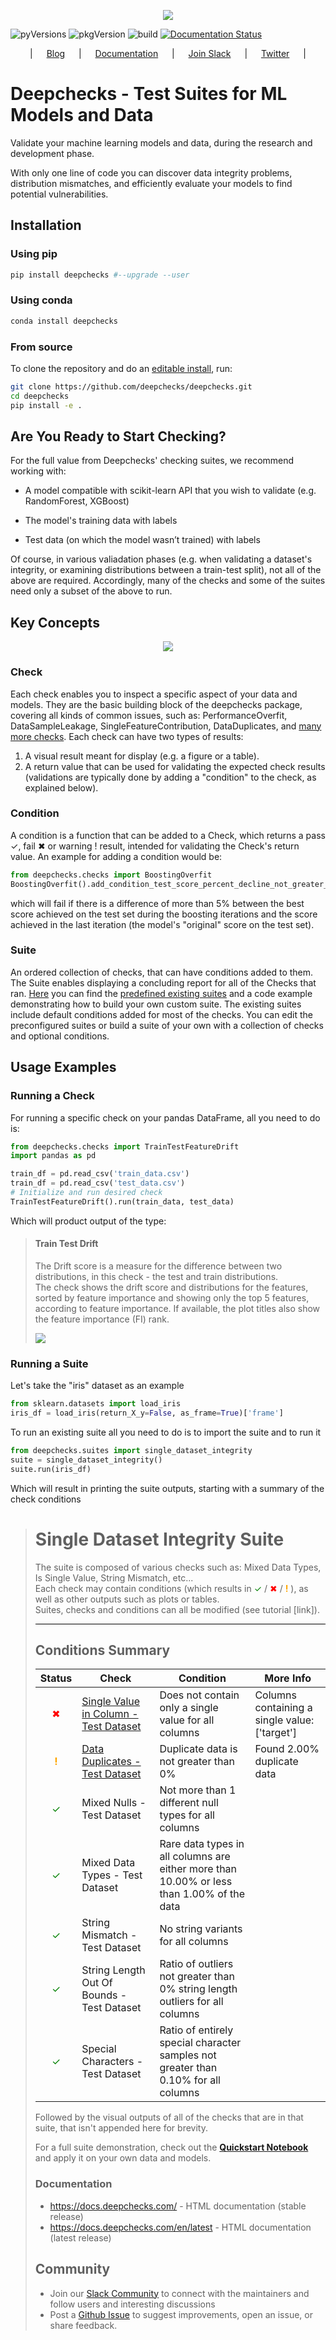 <!--
  ~ ----------------------------------------------------------------------------
  ~ Copyright (C) 2021 Deepchecks (https://www.deepchecks.com)
  ~
  ~ This file is part of Deepchecks.
  ~ Deepchecks is distributed under the terms of the GNU Affero General
  ~ Public License (version 3 or later).
  ~ You should have received a copy of the GNU Affero General Public License
  ~ along with Deepchecks.  If not, see <http://www.gnu.org/licenses/>.
  ~ ----------------------------------------------------------------------------
  ~
-->
<p align="center">
   <img src="docs/images/deepchecks-banner.png">
</p>

![pyVersions](https://img.shields.io/pypi/pyversions/deepchecks)
![pkgVersion](https://img.shields.io/pypi/v/deepchecks)
![build](https://github.com/deepchecks/deepchecks/actions/workflows/build.yml/badge.svg)
[![Documentation Status](https://readthedocs.org/projects/deepchecks/badge/?version=latest)](https://docs.deepchecks.com/en/latest/?badge=latest)

<p align="center">
  | &emsp;
  <a href="https://deepchecks.com/blog/">Blog</a>
  &emsp; | &emsp; 
  <a href="https://docs.deepchecks.com">Documentation</a>
  &emsp; | &emsp; 
  <a href="https://join.slack.com/t/deepcheckscommunity/shared_invite/zt-y28sjt1v-PBT50S3uoyWui_Deg5L_jg">Join&nbsp;Slack</a>
  &emsp; | &emsp;  
  <a href="https://twitter.com/deepchecks">Twitter</a>
  &emsp; |
</p>

# Deepchecks - Test Suites for ML Models and Data

Validate your machine learning models and data, during the research and development phase. 

With only one line of code you can discover data integrity problems, distribution mismatches,
and efficiently evaluate your models to find potential vulnerabilities.

## Installation

### Using pip
```bash
pip install deepchecks #--upgrade --user
```
### Using conda
```bash
conda install deepchecks
```

### From source
To clone the repository and do
an [editable install](https://pip.pypa.io/en/stable/cli/pip_install/#editable-installs),
run: 
```bash
git clone https://github.com/deepchecks/deepchecks.git
cd deepchecks
pip install -e .
```
## Are You Ready  to Start Checking?

For the full value from Deepchecks' checking suites, we recommend working with:

-   A model compatible with scikit-learn API that you wish to validate (e.g. RandomForest, XGBoost)
    
-   The model's training data with labels
    
-   Test data (on which the model wasn’t trained) with labels  

Of course, in various valiadation phases (e.g. when validating a dataset's integrity,
or examining distributions between a train-test split), not all of the above are required.
Accordingly, many of the checks and some of the suites need only a subset of the above to run.

## Key Concepts

<p align="center">
   <img src="docs/images/diagram.svg">
</p>

### Check
Each check enables you to inspect a specific aspect of your data and models.
They are the basic building block of the deepchecks package, covering all kinds of common issues,
such as: PerformanceOverfit, DataSampleLeakage, SingleFeatureContribution,
DataDuplicates, and [many more checks](examples/checks).
Each check can have two types of results:
1. A visual result meant for display (e.g. a figure or a table).
2. A return value that can be used for validating the expected check results
   (validations are typically done by adding a "condition" to the check, as explained below).

### Condition
A condition is a function that can be added to a Check, which returns a pass &#x2713;, fail &#x2716;
or warning &#x0021; result, intended for validating the Check's return value. An example for adding a condition would be:
```python
from deepchecks.checks import BoostingOverfit
BoostingOverfit().add_condition_test_score_percent_decline_not_greater_than(threshold=0.05)
```
which will fail if there is a difference of more than 5% between the best score achieved on the test set during
the boosting iterations and the score achieved in the last iteration (the model's "original" score on the test set).

### Suite
An ordered collection of checks, that can have conditions added to them.
The Suite enables displaying a concluding report for all of the Checks that ran.
[Here](deepchecks/suites) you can find the [predefined existing suites](deepchecks/suites) and a code example demonstrating how to build
your own custom suite. The existing suites include default conditions added for most of the checks.
You can edit the preconfigured suites or build a suite of your own with a collection of checks and optional conditions.

## Usage Examples

### Running a Check
For running a specific check on your pandas DataFrame, all you need to do is:

```python
from deepchecks.checks import TrainTestFeatureDrift
import pandas as pd

train_df = pd.read_csv('train_data.csv')
train_df = pd.read_csv('test_data.csv')
# Initialize and run desired check
TrainTestFeatureDrift().run(train_data, test_data)
```
Which will product output of the type:
><h4>Train Test Drift</h4>
> <p>The Drift score is a measure for the difference between two distributions,
> in this check - the test and train distributions. <br>
> The check shows the drift score and distributions for the features,
> sorted by feature importance and showing only the top 5 features, according to feature importance.
> If available, the plot titles also show the feature importance (FI) rank.</p>
> <p align="left">
>   <img src="docs/images/train-test-drift-output.png">
> </p>

### Running a Suite
Let's take the "iris" dataset as an example
```python
from sklearn.datasets import load_iris
iris_df = load_iris(return_X_y=False, as_frame=True)['frame']
```
To run an existing suite all you need to do is to import the suite and to run it

```python
from deepchecks.suites import single_dataset_integrity
suite = single_dataset_integrity()
suite.run(iris_df)
```
Which will result in printing the suite outputs, starting with a summary of the check conditions
>
> <h1 id="summary_NKMZO">Single Dataset Integrity Suite</h1>
> <p>The suite is composed of various checks such as: Mixed Data Types, Is Single Value, String Mismatch, etc...<br>
>        Each check may contain conditions (which results in 
>    <span style="color: green;display:inline-block">✓</span> /
>    <span style="color: red;display:inline-block">✖</span> /
>    <span style="color: orange;font-weight:bold;display:inline-block">!</span>
>    ),
>        as well as other outputs such as plots or tables.<br>
>        Suites, checks and conditions can all be modified (see tutorial [link]).</p>
>
> <hr style="background-color: black;border: 0 none;color: black;height: 1px;">
>
> <h2>Conditions Summary</h2>
>
> <table id="T_7735f_">
  <thead>
    <tr>
      <th class="col_heading level0 col0">Status</th>
      <th class="col_heading level0 col1">Check</th>
      <th class="col_heading level0 col2">Condition</th>
      <th class="col_heading level0 col3">More Info</th>
    </tr>
  </thead>
  <tbody>
    <tr>
      <td id="T_7735f_row0_col0" class="data row0 col0"><div style="color: red;text-align: center">✖</div></td>
      <td id="T_7735f_row0_col1" class="data row0 col1"><a href="#IsSingleValue_NKMZO">Single Value in Column - Test Dataset</a></td>
      <td id="T_7735f_row0_col2" class="data row0 col2">Does not contain only a single value for all columns</td>
      <td id="T_7735f_row0_col3" class="data row0 col3">Columns containing a single value: ['target']</td>
    </tr>
    <tr>
      <td id="T_7735f_row1_col0" class="data row1 col0"><div style="color: orange;text-align: center;font-weight:bold">!</div></td>
      <td id="T_7735f_row1_col1" class="data row1 col1"><a href="#DataDuplicates_NKMZO">Data Duplicates - Test Dataset</a></td>
      <td id="T_7735f_row1_col2" class="data row1 col2">Duplicate data is not greater than 0%</td>
      <td id="T_7735f_row1_col3" class="data row1 col3">Found 2.00% duplicate data</td>
    </tr>
    <tr>
      <td id="T_7735f_row2_col0" class="data row2 col0"><div style="color: green;text-align: center">✓</div></td>
      <td id="T_7735f_row2_col1" class="data row2 col1">Mixed Nulls - Test Dataset</td>
      <td id="T_7735f_row2_col2" class="data row2 col2">Not more than 1 different null types for all columns</td>
      <td id="T_7735f_row2_col3" class="data row2 col3"></td>
    </tr>
    <tr>
      <td id="T_7735f_row3_col0" class="data row3 col0"><div style="color: green;text-align: center">✓</div></td>
      <td id="T_7735f_row3_col1" class="data row3 col1">Mixed Data Types - Test Dataset</td>
      <td id="T_7735f_row3_col2" class="data row3 col2">Rare data types in all columns are either more than 10.00% or less than 1.00% of the data</td>
      <td id="T_7735f_row3_col3" class="data row3 col3"></td>
    </tr>
    <tr>
      <td id="T_7735f_row4_col0" class="data row4 col0"><div style="color: green;text-align: center">✓</div></td>
      <td id="T_7735f_row4_col1" class="data row4 col1">String Mismatch - Test Dataset</td>
      <td id="T_7735f_row4_col2" class="data row4 col2">No string variants for all columns</td>
      <td id="T_7735f_row4_col3" class="data row4 col3"></td>
    </tr>
    <tr>
      <td id="T_7735f_row5_col0" class="data row5 col0"><div style="color: green;text-align: center">✓</div></td>
      <td id="T_7735f_row5_col1" class="data row5 col1">String Length Out Of Bounds - Test Dataset</td>
      <td id="T_7735f_row5_col2" class="data row5 col2">Ratio of outliers not greater than 0% string length outliers for all columns</td>
      <td id="T_7735f_row5_col3" class="data row5 col3"></td>
    </tr>
    <tr>
      <td id="T_7735f_row6_col0" class="data row6 col0"><div style="color: green;text-align: center">✓</div></td>
      <td id="T_7735f_row6_col1" class="data row6 col1">Special Characters - Test Dataset</td>
      <td id="T_7735f_row6_col2" class="data row6 col2">Ratio of entirely special character samples not greater than 0.10% for all columns</td>
      <td id="T_7735f_row6_col3" class="data row6 col3"></td>
    </tr>
  </tbody>
</table>

Followed by the visual outputs of all of the checks that are in that suite, that isn't appended here for brevity.

For a full suite demonstration, check out the
[**Quickstart Notebook**](https://docs.deepchecks.com/en/stable/examples/howto-guides/quickstart_in_5_minutes.html)
and apply it on your own data and models.

### Documentation
- <https://docs.deepchecks.com/> - HTML documentation (stable release)
- <https://docs.deepchecks.com/en/latest> - HTML documentation (latest release)

## Community
- Join our [Slack Community](https://join.slack.com/t/deepcheckscommunity/shared_invite/zt-y28sjt1v-PBT50S3uoyWui_Deg5L_jg) to connect with the maintainers and follow users and interesting discussions
- Post a [Github Issue](https://github.com/deepchecks/deepchecks/issues) to suggest improvements, open an issue, or share feedback.

[comment]: <> "- Send us an [email](mailto:info@deepchecks.com) at info@deepchecks.com"
